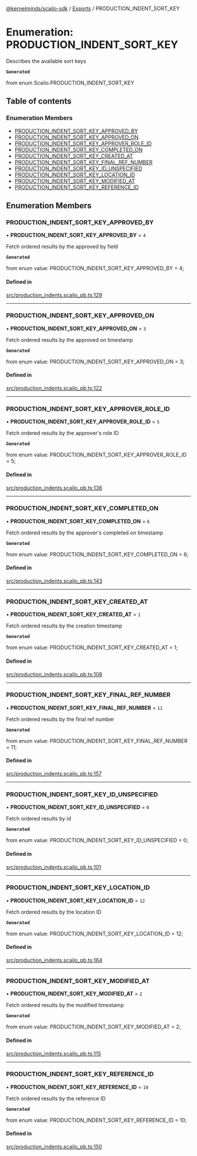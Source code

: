 [@kernelminds/scailo-sdk](../README.md) / [Exports](../modules.md) / PRODUCTION\_INDENT\_SORT\_KEY

# Enumeration: PRODUCTION\_INDENT\_SORT\_KEY

Describes the available sort keys

**`Generated`**

from enum Scailo.PRODUCTION_INDENT_SORT_KEY

## Table of contents

### Enumeration Members

- [PRODUCTION\_INDENT\_SORT\_KEY\_APPROVED\_BY](PRODUCTION_INDENT_SORT_KEY.md#production_indent_sort_key_approved_by)
- [PRODUCTION\_INDENT\_SORT\_KEY\_APPROVED\_ON](PRODUCTION_INDENT_SORT_KEY.md#production_indent_sort_key_approved_on)
- [PRODUCTION\_INDENT\_SORT\_KEY\_APPROVER\_ROLE\_ID](PRODUCTION_INDENT_SORT_KEY.md#production_indent_sort_key_approver_role_id)
- [PRODUCTION\_INDENT\_SORT\_KEY\_COMPLETED\_ON](PRODUCTION_INDENT_SORT_KEY.md#production_indent_sort_key_completed_on)
- [PRODUCTION\_INDENT\_SORT\_KEY\_CREATED\_AT](PRODUCTION_INDENT_SORT_KEY.md#production_indent_sort_key_created_at)
- [PRODUCTION\_INDENT\_SORT\_KEY\_FINAL\_REF\_NUMBER](PRODUCTION_INDENT_SORT_KEY.md#production_indent_sort_key_final_ref_number)
- [PRODUCTION\_INDENT\_SORT\_KEY\_ID\_UNSPECIFIED](PRODUCTION_INDENT_SORT_KEY.md#production_indent_sort_key_id_unspecified)
- [PRODUCTION\_INDENT\_SORT\_KEY\_LOCATION\_ID](PRODUCTION_INDENT_SORT_KEY.md#production_indent_sort_key_location_id)
- [PRODUCTION\_INDENT\_SORT\_KEY\_MODIFIED\_AT](PRODUCTION_INDENT_SORT_KEY.md#production_indent_sort_key_modified_at)
- [PRODUCTION\_INDENT\_SORT\_KEY\_REFERENCE\_ID](PRODUCTION_INDENT_SORT_KEY.md#production_indent_sort_key_reference_id)

## Enumeration Members

### PRODUCTION\_INDENT\_SORT\_KEY\_APPROVED\_BY

• **PRODUCTION\_INDENT\_SORT\_KEY\_APPROVED\_BY** = ``4``

Fetch ordered results by the approved by field

**`Generated`**

from enum value: PRODUCTION_INDENT_SORT_KEY_APPROVED_BY = 4;

#### Defined in

[src/production_indents.scailo_pb.ts:129](https://github.com/scailo/ts-sdk/blob/c10a36b57201dfa5903d4b53efa1e62aa6208936/src/production_indents.scailo_pb.ts#L129)

___

### PRODUCTION\_INDENT\_SORT\_KEY\_APPROVED\_ON

• **PRODUCTION\_INDENT\_SORT\_KEY\_APPROVED\_ON** = ``3``

Fetch ordered results by the approved on timestamp

**`Generated`**

from enum value: PRODUCTION_INDENT_SORT_KEY_APPROVED_ON = 3;

#### Defined in

[src/production_indents.scailo_pb.ts:122](https://github.com/scailo/ts-sdk/blob/c10a36b57201dfa5903d4b53efa1e62aa6208936/src/production_indents.scailo_pb.ts#L122)

___

### PRODUCTION\_INDENT\_SORT\_KEY\_APPROVER\_ROLE\_ID

• **PRODUCTION\_INDENT\_SORT\_KEY\_APPROVER\_ROLE\_ID** = ``5``

Fetch ordered results by the approver's role ID

**`Generated`**

from enum value: PRODUCTION_INDENT_SORT_KEY_APPROVER_ROLE_ID = 5;

#### Defined in

[src/production_indents.scailo_pb.ts:136](https://github.com/scailo/ts-sdk/blob/c10a36b57201dfa5903d4b53efa1e62aa6208936/src/production_indents.scailo_pb.ts#L136)

___

### PRODUCTION\_INDENT\_SORT\_KEY\_COMPLETED\_ON

• **PRODUCTION\_INDENT\_SORT\_KEY\_COMPLETED\_ON** = ``6``

Fetch ordered results by the approver's completed on timestamp

**`Generated`**

from enum value: PRODUCTION_INDENT_SORT_KEY_COMPLETED_ON = 6;

#### Defined in

[src/production_indents.scailo_pb.ts:143](https://github.com/scailo/ts-sdk/blob/c10a36b57201dfa5903d4b53efa1e62aa6208936/src/production_indents.scailo_pb.ts#L143)

___

### PRODUCTION\_INDENT\_SORT\_KEY\_CREATED\_AT

• **PRODUCTION\_INDENT\_SORT\_KEY\_CREATED\_AT** = ``1``

Fetch ordered results by the creation timestamp

**`Generated`**

from enum value: PRODUCTION_INDENT_SORT_KEY_CREATED_AT = 1;

#### Defined in

[src/production_indents.scailo_pb.ts:108](https://github.com/scailo/ts-sdk/blob/c10a36b57201dfa5903d4b53efa1e62aa6208936/src/production_indents.scailo_pb.ts#L108)

___

### PRODUCTION\_INDENT\_SORT\_KEY\_FINAL\_REF\_NUMBER

• **PRODUCTION\_INDENT\_SORT\_KEY\_FINAL\_REF\_NUMBER** = ``11``

Fetch ordered results by the final ref number

**`Generated`**

from enum value: PRODUCTION_INDENT_SORT_KEY_FINAL_REF_NUMBER = 11;

#### Defined in

[src/production_indents.scailo_pb.ts:157](https://github.com/scailo/ts-sdk/blob/c10a36b57201dfa5903d4b53efa1e62aa6208936/src/production_indents.scailo_pb.ts#L157)

___

### PRODUCTION\_INDENT\_SORT\_KEY\_ID\_UNSPECIFIED

• **PRODUCTION\_INDENT\_SORT\_KEY\_ID\_UNSPECIFIED** = ``0``

Fetch ordered results by id

**`Generated`**

from enum value: PRODUCTION_INDENT_SORT_KEY_ID_UNSPECIFIED = 0;

#### Defined in

[src/production_indents.scailo_pb.ts:101](https://github.com/scailo/ts-sdk/blob/c10a36b57201dfa5903d4b53efa1e62aa6208936/src/production_indents.scailo_pb.ts#L101)

___

### PRODUCTION\_INDENT\_SORT\_KEY\_LOCATION\_ID

• **PRODUCTION\_INDENT\_SORT\_KEY\_LOCATION\_ID** = ``12``

Fetch ordered results by the location ID

**`Generated`**

from enum value: PRODUCTION_INDENT_SORT_KEY_LOCATION_ID = 12;

#### Defined in

[src/production_indents.scailo_pb.ts:164](https://github.com/scailo/ts-sdk/blob/c10a36b57201dfa5903d4b53efa1e62aa6208936/src/production_indents.scailo_pb.ts#L164)

___

### PRODUCTION\_INDENT\_SORT\_KEY\_MODIFIED\_AT

• **PRODUCTION\_INDENT\_SORT\_KEY\_MODIFIED\_AT** = ``2``

Fetch ordered results by the modified timestamp

**`Generated`**

from enum value: PRODUCTION_INDENT_SORT_KEY_MODIFIED_AT = 2;

#### Defined in

[src/production_indents.scailo_pb.ts:115](https://github.com/scailo/ts-sdk/blob/c10a36b57201dfa5903d4b53efa1e62aa6208936/src/production_indents.scailo_pb.ts#L115)

___

### PRODUCTION\_INDENT\_SORT\_KEY\_REFERENCE\_ID

• **PRODUCTION\_INDENT\_SORT\_KEY\_REFERENCE\_ID** = ``10``

Fetch ordered results by the reference ID

**`Generated`**

from enum value: PRODUCTION_INDENT_SORT_KEY_REFERENCE_ID = 10;

#### Defined in

[src/production_indents.scailo_pb.ts:150](https://github.com/scailo/ts-sdk/blob/c10a36b57201dfa5903d4b53efa1e62aa6208936/src/production_indents.scailo_pb.ts#L150)
